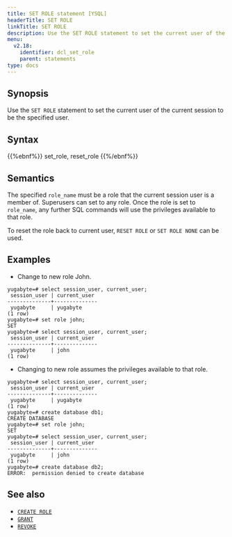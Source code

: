 ```yaml
---
title: SET ROLE statement [YSQL]
headerTitle: SET ROLE
linkTitle: SET ROLE
description: Use the SET ROLE statement to set the current user of the current session to be the specified user.
menu:
  v2.18:
    identifier: dcl_set_role
    parent: statements
type: docs
---
```


## Synopsis

Use the `SET ROLE` statement to set the current user of the current session to be the specified user.

## Syntax

{{%ebnf%}}
  set_role,
  reset_role
{{%/ebnf%}}

## Semantics

The specified `role_name` must be a role that the current session user is a member of. Superusers can set to any role.
Once the role is set to `role_name`, any further SQL commands will use the privileges available to that role.

To reset the role back to current user, `RESET ROLE` or `SET ROLE NONE` can be used.

## Examples

- Change to new role John.

```plpgsql
yugabyte=# select session_user, current_user;
 session_user | current_user
--------------+--------------
 yugabyte     | yugabyte
(1 row)
yugabyte=# set role john;
SET
yugabyte=# select session_user, current_user;
 session_user | current_user
--------------+--------------
 yugabyte     | john
(1 row)
```

- Changing to new role assumes the privileges available to that role.

```plpgsql
yugabyte=# select session_user, current_user;
 session_user | current_user
--------------+--------------
 yugabyte     | yugabyte
(1 row)
yugabyte=# create database db1;
CREATE DATABASE
yugabyte=# set role john;
SET
yugabyte=# select session_user, current_user;
 session_user | current_user
--------------+--------------
 yugabyte     | john
(1 row)
yugabyte=# create database db2;
ERROR:  permission denied to create database
```

## See also

- [`CREATE ROLE`](../dcl_create_role)
- [`GRANT`](../dcl_grant)
- [`REVOKE`](../dcl_revoke)
